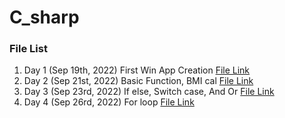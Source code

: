# C_sharp

### File List
1. Day 1 (Sep 19th, 2022) First Win App Creation [File Link](https://github.com/pokai-huang0828/C_sharp/tree/main/WinApp20220919)
2. Day 2 (Sep 21st, 2022) Basic Function, BMI cal [File Link](https://github.com/pokai-huang0828/C_sharp/tree/main/WinApp20220921)
3. Day 3 (Sep 23rd, 2022) If else, Switch case, And Or [File Link](https://github.com/pokai-huang0828/C_sharp/tree/main/WinApp20220923)
4. Day 4 (Sep 26rd, 2022) For loop [File Link](https://github.com/pokai-huang0828/C_sharp/tree/main/WinApp20220926)
